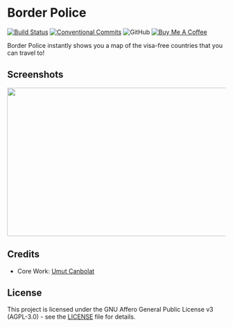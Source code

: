 # Border Police

[![Build Status](https://travis-ci.org/umutcanbolat/border-police.svg?branch=master)](https://travis-ci.org/umutcanbolat/border-police)
[![Conventional Commits](https://img.shields.io/badge/Conventional%20Commits-1.0.0-fe5196.svg)](https://conventionalcommits.org)
![GitHub](https://img.shields.io/github/license/umutcanbolat/border-police?color=green)
<a href="https://www.buymeacoffee.com/1ulP4IGFm" target="_blank"><img src="https://www.buymeacoffee.com/assets/img/custom_images/orange_img.png" height="30" alt="Buy Me A Coffee" style="height: auto !important;width: auto !important;" ></a>

Border Police instantly shows you a map of the visa-free countries that you can travel to!

## Screenshots

<img src="https://user-images.githubusercontent.com/10065235/74478175-dd7d8e00-4ebd-11ea-82cd-bd4fea4ca5b3.png" width="700" height="342">

## Credits

- Core Work: [Umut Canbolat](https://github.com/umutcanbolat)

## License

This project is licensed under the GNU Affero General Public License v3 (AGPL-3.0) - see the [LICENSE](LICENSE) file for details.
